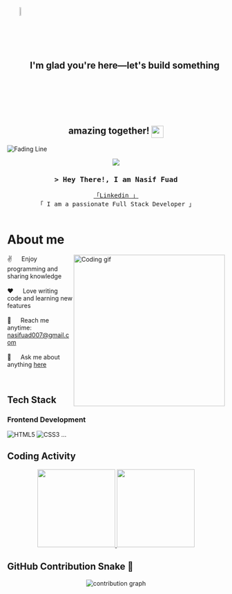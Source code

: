 <h2 align="center">
  <img src="https://media.tenor.com/ftqs42Yna-oAAAAi/mochi-mochi-hello-white-mochi-mochi.gif" alt="" width="7%" style="vertical-align: middle;" />
  I'm glad you're here—let's build something amazing together!
  <img src="https://media.giphy.com/media/hvRJCLFzcasrR4ia7z/giphy.gif" width="28" style="vertical-align: middle;" />
</h2>

![Fading Line](https://user-images.githubusercontent.com/74038190/212284100-561aa473-3905-4a80-b561-0d28506553ee.gif)

<p align="center">
  <a href="https://github.com/Nasifuad"><img src="https://readme-typing-svg.herokuapp.com?font=Fira+Code&pause=1000&center=true&vCenter=true&width=435&lines=Full+Stack+Developer;Self-taught+Developer;Passionate+learner;Always+learning+%26+growing;Open-source+enthusiast"></a>
</p>

<h3 align="center">
  <samp>&gt; Hey There!, I am
    <b><a target="_blank" >Nasif Fuad</a></b>
  </samp>
</h3>

<p align="center"> 
  <samp>
    <a href="https://www.linkedin.com/in/nasif-fuad1/">「Linkedin 」</a>
    <br>
    「 I am a passionate Full Stack Developer 」
    <br>
    <br>
  </samp>
</p>

# About me

<p>
 <img align="right" width="350" src="/assets/darkeyessticker.gif" alt="Coding gif" />
  
 ✌️ &emsp; Enjoy programming and sharing knowledge<br/><br/>
 ❤️ &emsp; Love writing code and learning new features<br/><br/>
 📧 &emsp; Reach me anytime: nasifuad007@gmail.com<br/><br/>
 💬 &emsp; Ask me about anything [here](https://github.com/Nasifuad/Nasifuad/issues)
</p>

<br/>

## Tech Stack

### Frontend Development
![HTML5](https://img.shields.io/badge/HTML5-E34F26?style=for-the-badge&logo=html5&logoColor=white)
![CSS3](https://img.shields.io/badge/CSS3-1572B6?style=for-the-badge&logo=css3&logoColor=white)
...

## Coding Activity

<p align="center">
    <a href="https://github.com/Nasifuad">
        <img height="180em" src="https://github-readme-stats.vercel.app/api?username=Nasifuad&show_icons=true&theme=gotham&include_all_commits=true&count_private=true&hide_border=true"/>
        <img height="180em" src="https://github-readme-stats.vercel.app/api/top-langs/?username=Nasifuad&langs_count=8&layout=compact&theme=gotham&hide_border=true" />
    </a>
</p>

## GitHub Contribution Snake 🐍

<div align="center">
    <img src="https://github.com/Nasifuad/Nasifuad/blob/output/github-contribution-grid-snake.svg" alt="contribution graph" />
</div>

